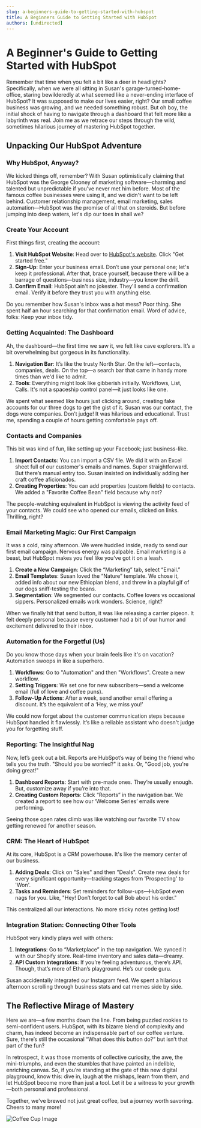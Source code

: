 ```yaml
---
slug: a-beginners-guide-to-getting-started-with-hubspot
title: A Beginners Guide to Getting Started with HubSpot
authors: [undirected]
---
```


# A Beginner's Guide to Getting Started with HubSpot

Remember that time when you felt a bit like a deer in headlights? Specifically, when we were all sitting in Susan's garage-turned-home-office, staring bewilderedly at what seemed like a never-ending interface of HubSpot? It was supposed to make our lives easier, right? Our small coffee business was growing, and we needed something robust. But oh boy, the initial shock of having to navigate through a dashboard that felt more like a labyrinth was real. Join me as we retrace our steps through the wild, sometimes hilarious journey of mastering HubSpot together.

## Unpacking Our HubSpot Adventure

### Why HubSpot, Anyway?

We kicked things off, remember? With Susan optimistically claiming that HubSpot was the George Clooney of marketing software—charming and talented but unpredictable if you've never met him before. Most of the famous coffee businesses were using it, and we didn't want to be left behind. Customer relationship management, email marketing, sales automation—HubSpot was the promise of all that on steroids. But before jumping into deep waters, let's dip our toes in shall we?

### Create Your Account

First things first, creating the account:

1. **Visit HubSpot Website**: Head over to [HubSpot's website](https://www.hubspot.com/). Click "Get started free."
2. **Sign-Up**: Enter your business email. Don’t use your personal one; let's keep it professional. After that, brace yourself, because there will be a barrage of questions—business size, industry—you know the drill.
3. **Confirm Email**: HubSpot ain't no jokester. They'll send a confirmation email. Verify it before they trust you with anything else.

Do you remember how Susan's inbox was a hot mess? Poor thing. She spent half an hour searching for that confirmation email. Word of advice, folks: Keep your inbox tidy. 

### Getting Acquainted: The Dashboard

Ah, the dashboard—the first time we saw it, we felt like cave explorers. It’s a bit overwhelming but gorgeous in its functionality.

1. **Navigation Bar**: It’s like the trusty North Star. On the left—contacts, companies, deals. On the top—a search bar that came in handy more times than we'd like to admit.
2. **Tools**: Everything might look like gibberish initially. Workflows, List, Calls. It's not a spaceship control panel—it just looks like one.

We spent what seemed like hours just clicking around, creating fake accounts for our three dogs to get the gist of it. Susan was our contact, the dogs were companies. Don’t judge! It was hilarious and educational. Trust me, spending a couple of hours getting comfortable pays off.

### Contacts and Companies

This bit was kind of fun, like setting up your Facebook; just business-like.

1. **Import Contacts**: You can import a CSV file. We did it with an Excel sheet full of our customer's emails and names. Super straightforward. But there’s manual entry too. Susan insisted on individually adding her craft coffee aficionados.
2. **Creating Properties**: You can add properties (custom fields) to contacts. We added a "Favorite Coffee Bean" field because why not?

The people-watching equivalent in HubSpot is viewing the activity feed of your contacts. We could see who opened our emails, clicked on links. Thrilling, right?

### Email Marketing Magic: Our First Campaign

It was a cold, rainy afternoon. We were huddled inside, ready to send our first email campaign. Nervous energy was palpable. Email marketing is a beast, but HubSpot makes you feel like you've got it on a leash.

1. **Create a New Campaign**: Click the “Marketing” tab, select “Email.”
2. **Email Templates**: Susan loved the “Nature” template. We chose it, added info about our new Ethiopian blend, and threw in a playful gif of our dogs sniff-testing the beans.
3. **Segmentation**: We segmented our contacts. Coffee lovers vs occasional sippers. Personalized emails work wonders. Science, right?

When we finally hit that send button, it was like releasing a carrier pigeon. It felt deeply personal because every customer had a bit of our humor and excitement delivered to their inbox.

### Automation for the Forgetful (Us)

Do you know those days when your brain feels like it's on vacation? Automation swoops in like a superhero.

1. **Workflows**: Go to "Automation" and then "Workflows". Create a new workflow.
2. **Setting Triggers**: We set one for new subscribers—send a welcome email (full of love and coffee puns).
3. **Follow-Up Actions**: After a week, send another email offering a discount. It’s the equivalent of a ‘Hey, we miss you!’

We could now forget about the customer communication steps because HubSpot handled it flawlessly. It’s like a reliable assistant who doesn't judge you for forgetting stuff.

### Reporting: The Insightful Nag

Now, let’s geek out a bit. Reports are HubSpot’s way of being the friend who tells you the truth. "Should you be worried?" it asks. Or, "Good job, you're doing great!"

1. **Dashboard Reports**: Start with pre-made ones. They’re usually enough. But, customize away if you’re into that.
2. **Creating Custom Reports**: Click “Reports” in the navigation bar. We created a report to see how our ‘Welcome Series’ emails were performing.

Seeing those open rates climb was like watching our favorite TV show getting renewed for another season. 

### CRM: The Heart of HubSpot

At its core, HubSpot is a CRM powerhouse. It's like the memory center of our business.

1. **Adding Deals**: Click on "Sales" and then "Deals". Create new deals for every significant opportunity—tracking stages from 'Prospecting' to 'Won'. 
2. **Tasks and Reminders**: Set reminders for follow-ups—HubSpot even nags for you. Like, "Hey! Don’t forget to call Bob about his order."

This centralized all our interactions. No more sticky notes getting lost!

### Integration Station: Connecting Other Tools 

HubSpot very kindly plays well with others:

1. **Integrations**: Go to “Marketplace” in the top navigation. We synced it with our Shopify store. Real-time inventory and sales data—dreamy.
2. **API Custom Integrations**: If you’re feeling adventurous, there’s API. Though, that’s more of Ethan’s playground. He’s our code guru.

Susan accidentally integrated our Instagram feed. We spent a hilarious afternoon scrolling through business stats and cat memes side by side.

## The Reflective Mirage of Mastery

Here we are—a few months down the line. From being puzzled rookies to semi-confident users. HubSpot, with its bizarre blend of complexity and charm, has indeed become an indispensable part of our coffee venture. Sure, there’s still the occasional “What does this button do?” but isn’t that part of the fun?

In retrospect, it was those moments of collective curiosity, the awe, the mini-triumphs, and even the stumbles that have painted an indelible, enriching canvas. So, if you’re standing at the gate of this new digital playground, know this: dive in, laugh at the mishaps, learn from them, and let HubSpot become more than just a tool. Let it be a witness to your growth—both personal and professional.

Together, we've brewed not just great coffee, but a journey worth savoring. Cheers to many more!

![Coffee Cup Image](https://images.unsplash.com/photo-1495474472287-fdd88b1dc82f)
